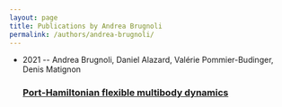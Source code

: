 ```yaml
---
layout: page
title: Publications by Andrea Brugnoli
permalink: /authors/andrea-brugnoli/
---
```


<ul class="post-list">

  <li>
    <span class="post-meta">2021 -- Andrea Brugnoli, Daniel Alazard, Valérie Pommier-Budinger, Denis Matignon</span>
    <h3><a class="post-link" href="../../port-hamiltonian-flexible-multibody-dynamics">Port-Hamiltonian flexible multibody dynamics</a></h3>
  </li>
</ul>
